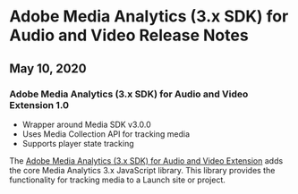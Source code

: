 
# Adobe Media Analytics (3.x SDK) for Audio and Video Release Notes

## May 10, 2020

### Adobe Media Analytics (3.x SDK) for Audio and Video Extension 1.0

* Wrapper around Media SDK v3.0.0
* Uses Media Collection API for tracking media
* Supports player state tracking

The [Adobe Media Analytics (3.x SDK) for Audio and Video Extension](/help/extension-reference/web/adobe-media-analytics-3x-for-audio-and-video-extension/overview.md) adds the core Media Analytics 3.x JavaScript library. This library provides the functionality for tracking media to a Launch site or project.